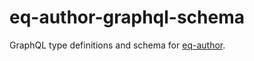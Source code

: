 # eq-author-graphql-schema

GraphQL type definitions and schema for [eq-author](https://github.com/ONSdigital/eq-author).

